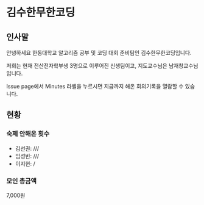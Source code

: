 # 김수한무한코딩
## 인사말
안녕하세요 한동대학교 알고리즘 공부 및 코딩 대회 준비팀인 김수한무한코딩입니다.

저희는 현재 전산전자학부생 3명으로 이루어진 신생팀이고, 지도교수님은 남재창교수님입니다.

Issue page에서 Minutes 라벨을 누르시면 지금까지 해온 회의기록을 열람할 수 있습니다.

## 현황
### 숙제 안해온 횟수
* 김선권: ///
* 임성빈: ///
* 이지현: /
### 모인 총금액
7,000원
